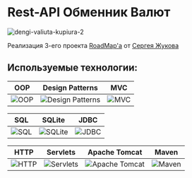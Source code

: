 # Rest-API Обменник Валют
![dengi-valiuta-kupiura-2](https://github.com/Oldsize/RestAPI-CurrencyExchange/assets/164073469/8cdfafc7-b109-4452-a299-59935c536c79)

Реализация 3-его проекта [RoadMap'a](https://zhukovsd.github.io/java-backend-learning-course/) от [Сергея Жукова](https://www.youtube.com/@zhukovsd_it_mentor)

## Используемые технологии:

| OOP | Design Patterns | MVC |
| --- | --------------- | --- |
| ![OOP](https://upload.wikimedia.org/wikipedia/commons/6/60/Object-oriented_programming_in_Smalltalk_Screenshot.png) | ![Design Patterns](https://sourcemaking.com/design_patterns/design_patterns.jpg) | ![MVC](https://miro.medium.com/v2/resize:fit:720/format:webp/1*BoLugB-Vz10mz3BX4Qse9w.png) |

| SQL | SQLite | JDBC |
| --- | ------ | ---- |
| ![SQL](https://upload.wikimedia.org/wikipedia/commons/thumb/8/87/Sql_data_base_with_logo.png/120px-Sql_data_base_with_logo.png) | ![SQLite](https://upload.wikimedia.org/wikipedia/commons/thumb/9/97/Sqlite-square-icon.svg/120px-Sqlite-square-icon.svg.png) | ![JDBC](https://www.tutorialspoint.com/jdbc/images/jdbc-mini-logo.jpg) |

| HTTP | Servlets | Apache Tomcat | Maven |
| ---- | -------- | ------------- | ----- |
| ![HTTP](https://upload.wikimedia.org/wikipedia/commons/thumb/5/5b/HTTP_logo.svg/120px-HTTP_logo.svg.png) | ![Servlets](https://upload.wikimedia.org/wikipedia/commons/8/8e/Java_servlet_logo.png) | ![Apache Tomcat](https://upload.wikimedia.org/wikipedia/commons/thumb/f/fe/Apache_Tomcat_logo.svg/120px-Apache_Tomcat_logo.svg.png) | ![Maven](https://upload.wikimedia.org/wikipedia/commons/thumb/5/52/Apache_Maven_logo.svg/120px-Apache_Maven_logo.svg.png) |

